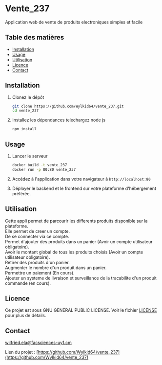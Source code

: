# Vente_237
Application web de vente de produits electroniques simples et facile

## Table des matières

- [Installation](#installation)
- [Usage](#usage)
- [Utilisation](#utilisation)
- [Licence](#licence)
- [Contact](#contact)

## Installation

1. Clonez le dépôt

    ```bash
    git clone https://github.com/Wylkid64/vente_237.git
    cd vente_237
    ```

2. Installez les dépendances
    telechargez node js
    ```bash
    npm install
    ```
## Usage

1. Lancer le serveur

    ```bash
    docker build -t vente_237
    docker run -p 80:80 vente_237
    ```
3. Accédez à l'application dans votre navigateur à `http://localhost:80`

2. Déployer le backend et le frontend sur votre plateforme d'hébergement préférée.

## Utilisation

Cette appli permet de parcourir les differents produits disponible sur la plateforme.  
Elle permet de creer un compte.  
De se connecter via ce compte.  
Permet d'ajouter des produits dans un panier (Avoir un compte utilisateur obligatoire).  
Avoir le montant global de tous les produits choisis (Avoir un compte utilisateur obligatoire).  
Retirer des produits d'un panier.  
Augmenter le nombre d'un produit dans un panier.  
Permettre un paiement (En cours).  
Ajouter un systeme de livraison et surveillance de la tracabilite d'un produit commande (en cours).  


## Licence

Ce projet est sous GNU GENERAL PUBLIC LICENSE. Voir le fichier [LICENSE](LICENSE) pour plus de détails.

## Contact

wilfried.ela@facsciences-uy1.cm

Lien du projet : [https://github.com/Wylkid64/vente_237](https://github.com/Wylkid64/vente_237)

